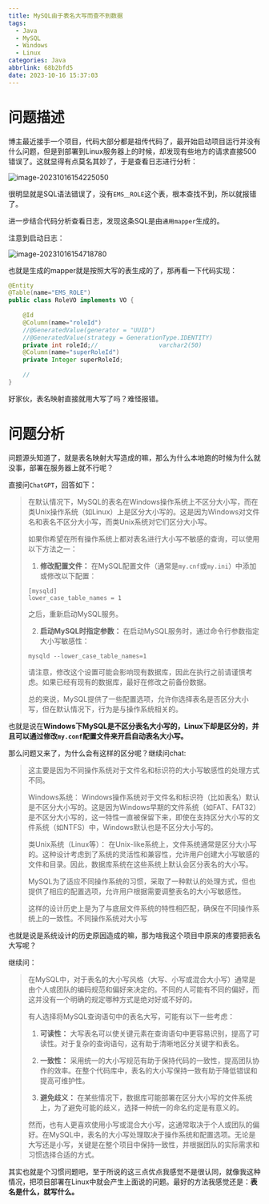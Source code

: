 ```yaml
---
title: MySQL由于表名大写而查不到数据
tags:
  - Java
  - MySQL
  - Windows
  - Linux
categories: Java
abbrlink: 68b2bfd5
date: 2023-10-16 15:37:03
---
```


# 问题描述

博主最近接手一个项目，代码大部分都是祖传代码了，最开始启动项目运行并没有什么问题，但是到部署到Linux服务器上的时候，却发现有些地方的请求直接500错误了。这就显得有点莫名其妙了，于是查看日志进行分析：

![image-20231016154225050](https://gitlab.com/Echo-xzp/Resource/-/raw/main/img/2023/10/16_15_42_31_image-20231016154225050.png)

很明显就是SQL语法错误了，没有`EMS＿ROLE`这个表，根本查找不到，所以就报错了。

进一步结合代码分析查看日志，发现这条SQL是由`通用mapper`生成的。

注意到启动日志：

![image-20231016154718780](https://gitlab.com/Echo-xzp/Resource/-/raw/main/img/2023/10/16_15_47_25_image-20231016154718780.png)

也就是生成的mapper就是按照大写的表生成的了，那再看一下代码实现：

```java
@Entity
@Table(name="EMS_ROLE")
public class RoleVO implements VO {
	
	@Id
	@Column(name="roleId")
	//@GeneratedValue(generator = "UUID")   
	//@GeneratedValue(strategy = GenerationType.IDENTITY)
	private int roleId;//                 varchar2(50)                   primary key,
	@Column(name="superRoleId")
	private Integer superRoleId;
    
   	//
}
```

好家伙，表名映射直接就用大写了吗？难怪报错。

# 问题分析

问题源头知道了，就是表名映射大写造成的嘛，那么为什么本地跑的时候为什么就没事，部署在服务器上就不行呢？

直接问`ChatGPT`，回答如下：

>在默认情况下，MySQL的表名在Windows操作系统上不区分大小写，而在类Unix操作系统（如Linux）上是区分大小写的。这是因为Windows对文件名和表名不区分大小写，而类Unix系统对它们区分大小写。
>
>如果你希望在所有操作系统上都对表名进行大小写不敏感的查询，可以使用以下方法之一：
>
>1. **修改配置文件：** 在MySQL配置文件（通常是`my.cnf`或`my.ini`）中添加或修改以下配置：
>
>   ```
>   [mysqld]
>   lower_case_table_names = 1
>   ```
>
>   之后，重新启动MySQL服务。
>
>2. **启动MySQL时指定参数：** 在启动MySQL服务时，通过命令行参数指定大小写敏感性：
>
>   ```
>   mysqld --lower_case_table_names=1
>   ```
>
>请注意，修改这个设置可能会影响现有数据库，因此在执行之前请谨慎考虑。如果已经有现有的数据库，最好在修改之前备份数据。
>
>总的来说，MySQL提供了一些配置选项，允许你选择表名是否区分大小写，但在默认情况下，行为是与操作系统相关的。

也就是说在**Windows下MySQL是不区分表名大小写的，Linux下却是区分的，并且可以通过修改`my.conf`配置文件来开启自动表名大小写。**

那么问题又来了，为什么会有这样的区分呢？继续问chat:

> 这主要是因为不同操作系统对于文件名和标识符的大小写敏感性的处理方式不同。
>
> Windows系统： Windows操作系统对于文件名和标识符（比如表名）默认是不区分大小写的。这是因为Windows早期的文件系统（如FAT、FAT32）是不区分大小写的，这一特性一直被保留下来，即使在支持区分大小写的文件系统（如NTFS）中，Windows默认也是不区分大小写的。
>
> 类Unix系统（Linux等）： 在Unix-like系统上，文件系统通常是区分大小写的。这种设计考虑到了系统的灵活性和兼容性，允许用户创建大小写敏感的文件和目录。因此，数据库系统在这些系统上默认会区分表名的大小写。
>
> MySQL为了适应不同操作系统的习惯，采取了一种默认的处理方式，但也提供了相应的配置选项，允许用户根据需要调整表名的大小写敏感性。
>
> 这样的设计历史上是为了与底层文件系统的特性相匹配，确保在不同操作系统上的一致性。不同操作系统对大小写

也就是说是系统设计的历史原因造成的嘛，那为啥我这个项目中原来的疼要把表名大写呢？

继续问：

> 在MySQL中，对于表名的大小写风格（大写、小写或混合大小写）通常是由个人或团队的编码规范和偏好来决定的。不同的人可能有不同的偏好，而这并没有一个明确的规定哪种方式是绝对好或不好的。
>
> 有人选择将MySQL查询语句中的表名大写，可能有以下一些考虑：
>
> 1. **可读性：** 大写表名可以使关键元素在查询语句中更容易识别，提高了可读性。对于复杂的查询语句，这有助于清晰地区分关键字和表名。
>
> 2. **一致性：** 采用统一的大小写规范有助于保持代码的一致性，提高团队协作的效率。在整个代码库中，表名的大小写保持一致有助于降低错误和提高可维护性。
>
> 3. **避免歧义：** 在某些情况下，数据库可能部署在区分大小写的文件系统上，为了避免可能的歧义，选择一种统一的命名约定是有意义的。
>
> 然而，也有人更喜欢使用小写或混合大小写，这通常取决于个人或团队的偏好。在MySQL中，表名的大小写处理取决于操作系统和配置选项。无论是大写还是小写，关键是在整个项目中保持一致性，并根据团队的实际需求和习惯选择合适的方式。

其实也就是个习惯问题吧，至于所说的这三点优点我感觉不是很认同，就像我这种情况，把项目部署在Linux中就会产生上面说的问题。最好的方法我感觉还是：**表名是什么，就写什么。**
